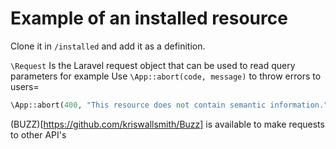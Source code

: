 # Example of an installed resource

Clone it in `/installed` and add it as a definition.

`\Request` Is the Laravel request object that can be used to read query parameters for example
Use `\App::abort(code, message)` to throw errors to users=

```php
\App::abort(400, "This resource does not contain semantic information.");
```

(BUZZ)[https://github.com/kriswallsmith/Buzz] is available to make requests to other API's
